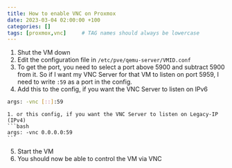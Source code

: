 ```yaml
---
title: How to enable VNC on Proxmox
date: 2023-03-04 02:00:00 +100
categories: []
tags: [proxmox,vnc]     # TAG names should always be lowercase
---
```


1. Shut the VM down
2. Edit the configuration file in `/etc/pve/qemu-server/VMID.conf`
3. To get the port, you need to select a port above 5900 and subtract 5900 from it. So if I want my VNC Server for that VM to listen on port 5959, I need to write `:59` as a port in the config.
4. Add this to the config, if you want the VNC Server to listen on IPv6
```bash
args: -vnc [::]:59
```
    1. or this config, if you want the VNC Server to listen on Legacy-IP (IPv4)
    ```bash
    args: -vnc 0.0.0.0:59
    ```
5. Start the VM
6. You should now be able to control the VM via VNC